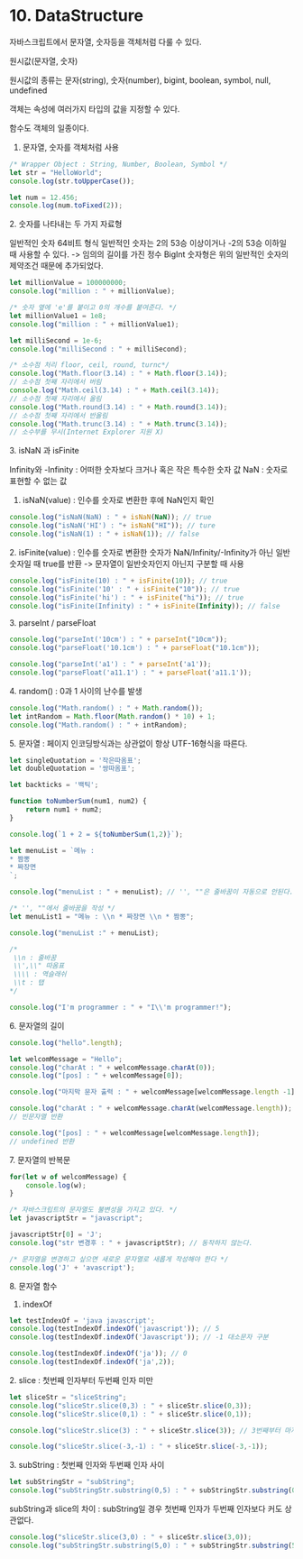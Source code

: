 # 10. DataStructure



자바스크립트에서 문자열, 숫자등을 객체처럼 다룰 수 있다.

원시값(문자열, 숫자)

원시값의 종류는 문자(string), 숫자(number), bigint, boolean, symbol, null, undefined

객체는 속성에 여러가지 타입의 값을 지정할 수 있다.

함수도 객체의 일종이다.

1. 문자열, 숫자를 객체처럼 사용

```jsx
/* Wrapper Object : String, Number, Boolean, Symbol */
let str = "HelloWorld";
console.log(str.toUpperCase());

let num = 12.456;
console.log(num.toFixed(2));
```

2\. 숫자를 나타내는 두 가지 자료형

일반적인 숫자 64비트 형식 일반적인 숫자는 2의 53승 이상이거나 -2의 53승 이하일 때 사용할 수 있다. -> 임의의 길이를 가진 정수 BigInt 숫자형은 위의 일반적인 숫자의 제약조건 때문에 추가되었다.

```jsx
let millionValue = 100000000;
console.log("million : " + millionValue);

/* 숫자 옆에 'e'를 붙이고 0의 개수를 붙여준다. */
let millionValue1 = 1e8;
console.log("million : " + millionValue1);

let milliSecond = 1e-6;
console.log("milliSecond : " + milliSecond);

/* 소수점 처리 floor, ceil, round, turnc*/
console.log("Math.floor(3.14) : " + Math.floor(3.14)); 
// 소수점 첫째 자리에서 버림
console.log("Math.ceil(3.14) : " + Math.ceil(3.14)); 
// 소수점 첫째 자리에서 올림
console.log("Math.round(3.14) : " + Math.round(3.14)); 
// 소수점 첫째 자리에서 반올림
console.log("Math.trunc(3.14) : " + Math.trunc(3.14)); 
// 소수부를 무시(Internet Explorer 지원 X)
```

3\. isNaN 과 isFinite

Infinity와 -Infinity : 어떠한 숫자보다 크거나 혹은 작은 특수한 숫자 값 NaN : 숫자로 표현할 수 없는 값

1. isNaN(value) : 인수를 숫자로 변환한 후에 NaN인지 확인

```jsx
console.log("isNaN(NaN) : " + isNaN(NaN)); // true
console.log("isNaN('HI') : "+ isNaN("HI")); // ture
console.log("isNaN(1) : " + isNaN(1)); // false
```

2\. isFinite(value) : 인수를 숫자로 변환한 숫자가 NaN/Infinity/-Infinity가 아닌 일반 숫자일 때 true를 반환 -> 문자열이 일반숫자인지 아닌지 구분할 때 사용

```jsx
console.log("isFinite(10) : " + isFinite(10)); // true
console.log("isFinite('10' : " + isFinite("10")); // true
console.log("isFinite('hi') : " + isFinite("hi")); // true
console.log("isFinite(Infinity) : " + isFinite(Infinity)); // false
```

3\. parseInt / parseFloat

```jsx
console.log("parseInt('10cm') : " + parseInt("10cm"));
console.log("parseFloat('10.1cm') : " + parseFloat("10.1cm"));

console.log("parseInt('a1') : " + parseInt('a1'));
console.log("parseFloat('a11.1') : " + parseFloat('a11.1'));
```

4\. random() : 0과 1 사이의 난수를 발생

```jsx
console.log("Math.random() : " + Math.random());
let intRandom = Math.floor(Math.random() * 10) + 1;
console.log("Math.random() : " + intRandom);
```

5\. 문자열 : 페이지 인코딩방식과는 상관없이 항상 UTF-16형식을 따른다.

```jsx
let singleQuotation = '작은따옴표';
let doubleQuotation = '쌍따옴표';

let backticks = '백틱';

function toNumberSum(num1, num2) {
    return num1 + num2;
}

console.log(`1 + 2 = ${toNumberSum(1,2)}`);

let menuList = `메뉴 :
* 짬뽕
* 짜장면
`;

console.log("menuList : " + menuList); // '', ""은 줄바꿈이 자동으로 안된다.

/* '', ""에서 줄바꿈을 작성 */
let menuList1 = "메뉴 : \\n * 짜장면 \\n * 짬뽕";

console.log("menuList :" + menuList);

/*
 \\n : 줄바꿈
 \\',\\" 따옴표
 \\\\ : 역슬래쉬
 \\t : 탭
*/

console.log("I'm programmer : " + "I\\'m programmer!");
```

6\. 문자열의 길이

```jsx
console.log("hello".length);

let welcomMessage = "Hello";
console.log("charAt : " + welcomMessage.charAt(0));
console.log("[pos] : " + welcomMessage[0]);

console.log("마지막 문자 출력 : " + welcomMessage[welcomMessage.length -1]);

console.log("charAt : " + welcomMessage.charAt(welcomMessage.length)); 
// 빈문자열 반환

console.log("[pos] : " + welcomMessage[welcomMessage.length]); 
// undefined 반환
```

7\. 문자열의 반복문

```jsx
for(let w of welcomMessage) {
    console.log(w);
}

/* 자바스크립트의 문자열도 불변성을 가지고 있다. */
let javascriptStr = "javascript";

javascriptStr[0] = 'J';
console.log("str 변경후 : " + javascriptStr); // 동작하지 않는다.

/* 문자열을 변경하고 싶으면 새로운 문자열로 새롭게 작성해야 한다 */
console.log('J' + 'avascript');
```

8\. 문자열 함수

1. indexOf

```jsx
let testIndexOf = 'java javascript';
console.log(testIndexOf.indexOf('javascript')); // 5
console.log(testIndexOf.indexOf('Javascript')); // -1 대소문자 구분

console.log(testIndexOf.indexOf('ja')); // 0
console.log(testIndexOf.indexOf('ja',2));
```

2\. slice : 첫번째 인자부터 두번째 인자 미만

```jsx
let sliceStr = "sliceString";
console.log("sliceStr.slice(0,3) : " + sliceStr.slice(0,3));
console.log("sliceStr.slice(0,1) : " + sliceStr.slice(0,1));

console.log("sliceStr.slice(3) : " + sliceStr.slice(3)); // 3번째부터 마지막까지

console.log("sliceStr.slice(-3,-1) : " + sliceStr.slice(-3,-1));
```

3\. subString : 첫번째 인자와 두번째 인자 사이

```jsx
let subStringStr = "subString";
console.log("subStringStr.substring(0,5) : " + subStringStr.substring(0,5));
```

subString과 slice의 차이 : subString일 경우 첫번째 인자가 두번째 인자보다 커도 상관없다.

```jsx
console.log("sliceStr.slice(3,0) : " + sliceStr.slice(3,0));
console.log("subStringStr.substring(5,0) : " + subStringStr.substring(5,0));
```
